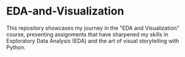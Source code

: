 # EDA-and-Visualization
This repository showcases my journey in the "EDA and Visualization" course, presenting assignments that have sharpened my skills in Exploratory Data Analysis (EDA) and the art of visual storytelling with Python.
